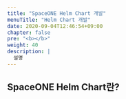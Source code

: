 ```yaml
---
title: "SpaceONE Helm Chart 개발"
menuTitle: "Helm Chart 개발"
date: 2020-09-04T12:46:54+09:00
chapter: false
pre: "<b></b>"
weight: 40
description: |
  설명
---
```

## SpaceONE Helm Chart란?